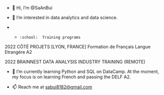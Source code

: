 - 👋 Hi, I’m @SaAnBui

- 👀 I’m interested in data analytics and data science.
- - 	:school:  Training programs
2022 
CÔTÉ PROJETS [LYON, FRANCE]
Formation de Français Langue Etrangère A2 

2022 
BRAINNEST DATA ANALYSIS INDUSTRY TRAINING (REMOTE)
    
- 🌱 I’m currently learning Python and SQL on DataCamp. At the moment, my focus is on learning French and passing the DELF A2. 

- 📫 Reach me at sabui8182@gmail.com 


